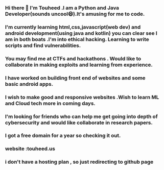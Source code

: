 ### Hi there 👋  I'm Touheed .I am a Python and Java Developer(sounds uncool😄).It's amusing for me to code.

<!--
**mohammedtouheedpatelgithubcom/mohammedtouheedpatelgithubcom** is a ✨ _special_ ✨ repository because its `README.md` (this file) appears on your GitHub profile.

Here are some ideas to get you started:

- 🔭 I’m currently working on ...
- 🌱 I’m currently learning ...
- 👯 I’m looking to collaborate on ...
- 🤔 I’m looking for help with ...
- 💬 Ask me about ...
- 📫 How to reach me: ...
- 😄 Pronouns: ...
- ⚡ Fun fact: ...
-->
### I'm currently learning html,css,javascript(web dev) and android development(using java and kotlin) you can clear see I am in both boats .I'm into ethical hacking. Learning to write scripts and find vulnerabilities.
### You may find me at CTFs and hackathons . Would like to collaborate in making exploits and learning from experience.
### I have worked on building front end of websites and some basic android apps.
### I wish to make good and responsive websites .Wish to learn ML and Cloud tech more in coming days.
### I'm looking for friends who can help me get going into depth of cybersecurity and would like collaborate in research papers.

### I got a free domain for a year so checking it out.
### website :touheed.us
### i don't have a hosting plan , so just redirecting to github page
